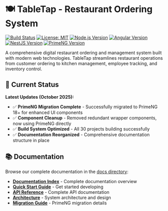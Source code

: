 # 🍽️ TableTap - Restaurant Ordering System

[![Build Status](https://github.com/cskiwi/table-tap/workflows/CI/badge.svg)](https://github.com/cskiwi/table-tap/actions)
[![License: MIT](https://img.shields.io/badge/License-MIT-yellow.svg)](https://opensource.org/licenses/MIT)
[![Node.js Version](https://img.shields.io/badge/Node.js-24.x-green.svg)](https://nodejs.org/)
[![Angular Version](https://img.shields.io/badge/Angular-20+-red.svg)](https://angular.io/)
[![NestJS Version](https://img.shields.io/badge/NestJS-11+-ea2845.svg)](https://nestjs.com/)
[![PrimeNG Version](https://img.shields.io/badge/PrimeNG-18+-blue.svg)](https://primeng.org/)

A comprehensive digital restaurant ordering and management system built with modern web technologies. TableTap streamlines restaurant operations from customer ordering to kitchen management, employee tracking, and inventory control.

## 🚀 Current Status

**Latest Updates (October 2025):**
- ✅ **PrimeNG Migration Complete** - Successfully migrated to PrimeNG 18+ for enhanced UI components
- ✅ **Component Cleanup** - Removed redundant wrapper components, now using PrimeNG directly
- ✅ **Build System Optimized** - All 30 projects building successfully
- ✅ **Documentation Reorganized** - Comprehensive documentation structure in place

## 📚 Documentation

Browse our complete documentation in the [docs directory](./docs/):

- **[Documentation Index](./docs/README.md)** - Complete documentation overview
- **[Quick Start Guide](./docs/DEVELOPMENT_QUICK_START.md)** - Get started developing
- **[API Reference](./docs/API_REFERENCE.md)** - Complete API documentation
- **[Architecture](./docs/architecture/)** - System architecture and design
- **[Migration Guide](./docs/migration/)** - PrimeNG migration details

